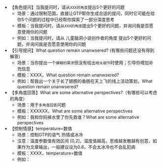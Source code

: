 - 【角色提问】当我提问时，请从`XXX的角度`提出5个更好的问题
  - 场景：通过限制范围，直接让GTP帮你生成合适的提问，同时它可能在给你5个问题的过程中已经帮你探索了一部分深度思考
  - 模板：当我提问时，请从`XXX的角度`提出5个更好的问题，并询问我是否愿意使用你的问题
  - 例如：当我提问时，请从 儿童脑洞小说创作者的角度 提出5个更好的问题，并询问我是否愿意使用你的问题
- 【引导提问】What question remain unanwsered? (有哪些问题还没有得到解答)
  - 场景：当你提出一个`模糊的需求`但没有给出`相关细节`时使用；引导你增加补充信息
  - 模板：XXXX，What question remain unanwsered?
  - 例如：帮我出一个关于长了翅膀的香肠在天上飞的线上活动策划，What question remain unanwsered?
- 【多角度回答】What are some alternative perspectives?（有哪些可以考虑的角度）
  - 场景：用于`多角度回答`问题
  - 模板：XXXXXX，What are some alternative perspectives
  - 例如：我和你妈掉水里了你先救谁？What are some alternative perspectives
- 【控制情感】temperature=数值
  - 场景：控制GTP的语气 热情或冰冷
  - 注意：温度参数值有效区间 [0,2]，温度值越高，思维越发散越有创意，如果作为文章输出，一般建议设为0.8，不会太冰冷也不会乱犯病
  - 模板：XXXX，temperature=数值
  - 例如：


